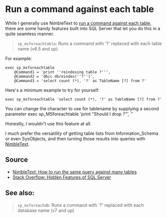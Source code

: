 ﻿# Run a command against each table

While I generally use NimbleText to [run a command against each table](http://nimbletext.com/HowTo/OneQueryManyTables), there are some handy features built into SQL Server that let you do this in a quite seamless manner.

> `sp_msforeachtable`: Runs a command with '?' replaced with each table name (v6.5 and up)

For example:

    exec sp_msforeachtable
        @Command1 = 'print ''reindexing table ?''',
        @Command2 = 'dbcc dbreindex(''?'')',
        @Command3 = 'select count (*), '?' as TableName [?] from ?'

Here's a minimum example to try for yourself:

    exec sp_msforeachtable 'select count (*), '?' as TableName [?] from ?'

You can change the character to use for tablename by supplying a second parameter
    exec sp_MSforeachtable 'print "Should I drop *?"', '*'

Honestly, I wouldn't use this feature at all.

I much prefer the versatility of getting table lists from Information_Schema or even SysObjects, and then turning those results into queries with [NimbleText](http://nimbletext.com/HowTo/OneQueryManyTables).

## Source

- [NimbleText: How to run the same query against many tables](http://nimbletext.com/HowTo/OneQueryManyTables)
- [Stack Overflow: Hidden Features of SQL Server](http://stackoverflow.com/questions/121243/hidden-features-of-sql-server)

## See also:

> `sp_msforeachdb`: Runs a command with '?' replaced with each database name (v7 and up)